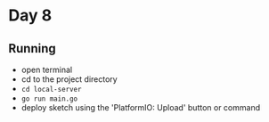 # Day 8

## Running

- open terminal
- cd to the project directory
- `cd local-server`
- `go run main.go`
- deploy sketch using the 'PlatformIO: Upload' button or command